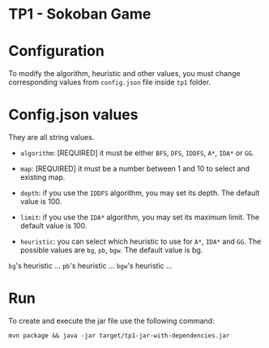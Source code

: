 # TP1 - Sokoban Game

# Configuration

To modify the algorithm, heuristic and other values, you must change corresponding values from `config.json` file inside `tp1` folder.

# Config.json values

They are all string values.

 - `algorithm`: [REQUIRED] it must be either `BFS`, `DFS`, `IDDFS`, `A*`, `IDA*` or `GG`.
 
 - `map`: [REQUIRED] it must be a  number between 1 and 10 to select and existing map.
 
 - `depth`: if you use the `IDDFS` algorithm, you may set its depth. The default value is 100.
 
 - `limit`: if you use the `IDA*` algorithm, you may set its maximum limit. The default value is 100.
 
 - `heuristic`: you can select which heuristic to use for `A*`, `IDA*` and `GG`. The possible values are `bg`, `pb`, `bgw`. The default value is bg.
 
 `bg`'s heuristic ...
 `pb`'s heuristic ...
 `bgw`'s heuristic ...

# Run

To create and execute the jar file use the following command:

```
mvn package && java -jar target/tp1-jar-with-dependencies.jar
```
